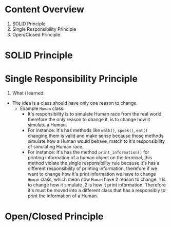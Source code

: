 # Content Overview
  1. SOLID Principle
  2. Single Responsibility Principle
  3. Open/Closed Principle
# SOLID Principle
# Single Responsibility Principle
1. What i learned:
  - The idea is a class should have only one reason to change.
    - Example `Human` class:
      - It's responsibility is to simulate Human race from the real world, therefore the only reason to change it, is to change how it simulate a Human.
      - For instance: It's has methods like `walk()`, `speak()`, `eat()` changing them is valid and make sense because those methods simulate how a Human would behave, match to it's responsibility of simulating Human race.
      - For instance: It's has the method `print_information()` for printing information of a human object on the terminal, this method violate the single responsibility rule because it's has a different responsibility of printing information, therefore if we want to change how it's print information we have to change `Human` class, which mean now `Human` have 2 reason to change. 1 is to change how it simulate ,2 is how it print information. Therefore it's must be moved into a different class that has a responsibly to print the information of a Human.
# Open/Closed Principle